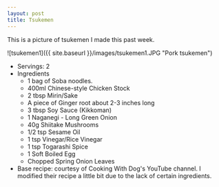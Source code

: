 ```yaml
---
layout: post
title: Tsukemen
---
```


This is a picture of tsukemen I made this past week.

![tsukemen1]({{ site.baseurl }}/images/tsukemen1.JPG "Pork tsukemen")

* Servings: 2
* Ingredients
  - 1 bag of Soba noodles.
  - 400ml Chinese-style Chicken Stock
  - 2 tbsp Mirin/Sake
  - A piece of Ginger root about 2-3 inches long
  - 3 tbsp Soy Sauce (Kikkoman)
  - 1 Naganegi - Long Green Onion
  - 40g Shiitake Mushrooms
  - 1/2 tsp Sesame Oil
  - 1 tsp Vinegar/Rice Vinegar
  - 1 tsp Togarashi Spice
  - 1 Soft Boiled Egg
  - Chopped Spring Onion Leaves
* Base recipe: courtesy of Cooking With Dog's YouTube channel. I modified their recipe a little bit due to the lack of certain ingredients.